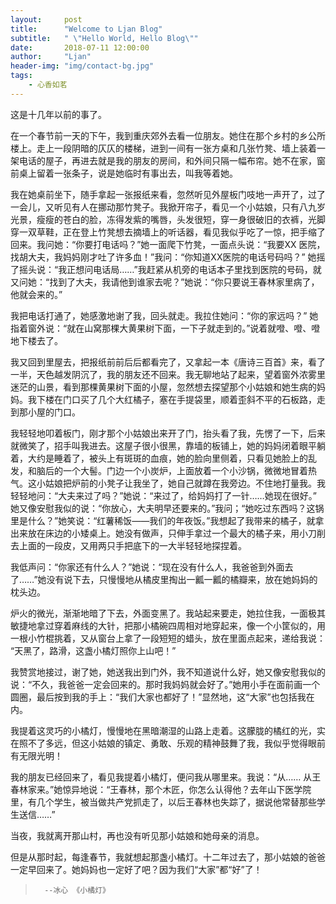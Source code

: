 ```yaml
---
layout:     post
title:      "Welcome to Ljan Blog"
subtitle:   " \"Hello World, Hello Blog\""
date:       2018-07-11 12:00:00
author:     "Ljan"
header-img: "img/contact-bg.jpg"
tags:
    - 心香如茗
---
```


这是十几年以前的事了。

在一个春节前一天的下午，我到重庆郊外去看一位朋友。她住在那个乡村的乡公所楼上。走上一段阴暗的仄仄的楼梯，进到一间有一张方桌和几张竹凳、墙上装着一架电话的屋子，再进去就是我的朋友的房间，和外间只隔一幅布帘。她不在家，窗前桌上留着一张条子，说是她临时有事出去，叫我等着她。

我在她桌前坐下，随手拿起一张报纸来看，忽然听见外屋板门吱地一声开了，过了一会儿，又听见有人在挪动那竹凳子。我掀开帘子，看见一个小姑娘，只有八九岁光景，瘦瘦的苍白的脸，冻得发紫的嘴唇，头发很短，穿一身很破旧的衣裤，光脚穿一双草鞋，正在登上竹凳想去摘墙上的听话器，看见我似乎吃了一惊，把手缩了回来。我问她：“你要打电话吗？”她一面爬下竹凳，一面点头说：“我要XX 医院，找胡大夫，我妈妈刚才吐了许多血！”我问：“你知道XX医院的电话号码吗？” 她摇了摇头说：“我正想问电话局……”我赶紧从机旁的电话本子里找到医院的号码，就又问她：“找到了大夫，我请他到谁家去呢？”她说：“你只要说王春林家里病了，他就会来的。”

我把电话打通了，她感激地谢了我，回头就走。我拉住她问：“你的家远吗？” 她指着窗外说：“就在山窝那棵大黄果树下面，一下子就走到的。”说着就噔、噔、噔地下楼去了。

我又回到里屋去，把报纸前前后后都看完了，又拿起一本《唐诗三百首》来，看了一半，天色越发阴沉了，我的朋友还不回来。我无聊地站了起来，望着窗外浓雾里迷茫的山景，看到那棵黄果树下面的小屋，忽然想去探望那个小姑娘和她生病的妈妈。我下楼在门口买了几个大红橘子，塞在手提袋里，顺着歪斜不平的石板路，走到那小屋的门口。

我轻轻地叩着板门，刚才那个小姑娘出来开了门，抬头看了我，先愣了一下，后来就微笑了，招手叫我进去。这屋子很小很黑，靠墙的板铺上，她的妈妈闭着眼平躺着，大约是睡着了，被头上有斑斑的血痕，她的脸向里侧着，只看见她脸上的乱发，和脑后的一个大髻。门边一个小炭炉，上面放着一个小沙锅，微微地冒着热气。这小姑娘把炉前的小凳子让我坐了，她自己就蹲在我旁边。不住地打量我。我轻轻地问：“大夫来过了吗？”她说：“来过了，给妈妈打了一针……她现在很好。” 她又像安慰我似的说：“你放心，大夫明早还要来的。”我问；“她吃过东西吗？这锅里是什么？”她笑说：“红薯稀饭——我们的年夜饭。”我想起了我带来的橘子，就拿出来放在床边的小矮桌上。她没有做声，只伸手拿过一个最大的橘子来，用小刀削去上面的一段皮，又用两只手把底下的一大半轻轻地探捏着。

我低声问：“你家还有什么人？”她说：“现在没有什么人，我爸爸到外面去了……”她没有说下去，只慢慢地从橘皮里掏出一瓤一瓤的橘瓣来，放在她妈妈的枕头边。

炉火的微光，渐渐地暗了下去，外面变黑了。我站起来要走，她拉住我，一面极其敏捷地拿过穿着麻线的大针，把那小橘碗四周相对地穿起来，像一个小筐似的，用一根小竹棍挑着，又从窗台上拿了一段短短的蜡头，放在里面点起来，递给我说： “天黑了，路滑，这盏小橘灯照你上山吧！”

我赞赏地接过，谢了她，她送我出到门外，我不知道说什么好，她又像安慰我似的说：“不久，我爸爸一定会回来的。那时我妈妈就会好了。”她用小手在面前画一个圆圈，最后按到我的手上：“我们大家也都好了！”显然地，这“大家”也包括我在内。

我提着这灵巧的小橘灯，慢慢地在黑暗潮湿的山路上走着。这朦胧的橘红的光，实在照不了多远，但这小姑娘的镇定、勇敢、乐观的精神鼓舞了我，我似乎觉得眼前有无限光明！

我的朋友已经回来了，看见我提着小橘灯，便问我从哪里来。我说：“从…… 从王春林家来。”她惊异地说：“王春林，那个木匠，你怎么认得他？去年山下医学院里，有几个学生，被当做共产党抓走了，以后王春林也失踪了，据说他常替那些学生送信……”

当夜，我就离开那山村，再也没有听见那小姑娘和她母亲的消息。

但是从那时起，每逢春节，我就想起那盏小橘灯。十二年过去了，那小姑娘的爸爸一定早回来了。她妈妈也一定好了吧？因为我们“大家”都“好”了！

>       --冰心 《小橘灯》



